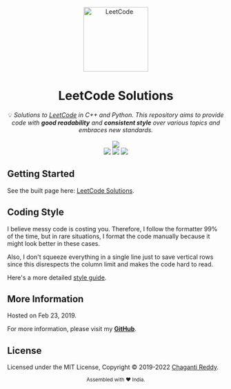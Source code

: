 <div align="center">
<a href="https://walkccc.github.io/LeetCode/"><img src="https://i.imgur.com/IsS5xkZ.png" width="150" title="LeetCode" alt="LeetCode"></a>
<h1>LeetCode Solutions</h1>
<span>💡 <i>Solutions to <a href="https://leetcode.com/problemset/all/">LeetCode</a> in C++ and Python. This repository aims to provide code with <strong>good readability</strong> and <strong>consistent style</strong> over various topics and embraces new standards.</i></span>
<br/>
<br/>
<img src="https://img.shields.io/badge/Solved-1565/2197%20=%2071.23%25-blue.svg?style=flat-square" />
<br/>
<img src="https://img.shields.io/badge/Easy-336/551-5CB85D.svg?style=flat-square" />
<img src="https://img.shields.io/badge/Medium-871/1173-F0AE4E.svg?style=flat-square" />
<img src="https://img.shields.io/badge/Hard-358/473-D95450.svg?style=flat-square" />
</div>

## Getting Started

See the built page here: [LeetCode Solutions](https://walkccc.github.io/LeetCode/).

## Coding Style

I believe messy code is costing you. Therefore, I follow the formatter 99% of the time, but in rare situations, I format the code manually because it might look better in these cases.

Also, I don't squeeze everything in a single line just to save vertical rows since this disrespects the column limit and makes the code hard to read.

Here's a more detailed [style guide](https://github.com/Chaganti-Reddy/LeetCode-Sol/blob/main/STYLEGUIDE.md).

## More Information

Hosted on Feb 23, 2019.

For more information, please visit my [**GitHub**](https://github.com/Chaganti-Reddy).

## License

Licensed under the MIT License, Copyright © 2019-2022 [Chaganti Reddy](https://github.com/Chaganti-Reddy/LeetCode-Sol/blob/main/LICENSE).

<div align="center">
  <sub>Assembled with ❤️ India.</sub>
</div>
